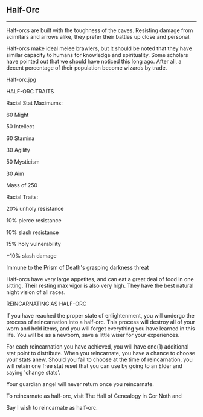 ## Half-Orc

---

Half-orcs are built with the toughness of the caves. Resisting damage from scimitars and arrows alike, they prefer their battles up close and personal.

Half-orcs make ideal melee brawlers, but it should be noted that they have similar capacity to humans for knowledge and spirituality. Some scholars have pointed out that we should have noticed this long ago. After all, a decent percentage of their population become wizards by trade.



Half-orc.jpg

HALF-ORC TRAITS

Racial Stat Maximums:

60 Might

50 Intellect

60 Stamina

30 Agility

50 Mysticism

30 Aim

Mass of 250

Racial Traits:

20% unholy resistance

10% pierce resistance

10% slash resistance

15% holy vulnerability

+10% slash damage

Immune to the Prism of Death's grasping darkness threat

Half-orcs have very large appetites, and can eat a great deal of food in one sitting. Their resting max vigor is also very high. They have the best natural night vision of all races.


REINCARNATING AS HALF-ORC

If you have reached the proper state of enlightenment, you will undergo the process of reincarnation into a half-orc. This process will destroy all of your worn and held items, and you will forget everything you have learned in this life. You will be as a newborn, save a little wiser for your experiences.


For each reincarnation you have achieved, you will have one(1) additional stat point to distribute. When you reincarnate, you have a chance to choose your stats anew. Should you fail to choose at the time of reincarnation, you will retain one free stat reset that you can use by going to an Elder and saying 'change stats'.

Your guardian angel will never return once you reincarnate.


To reincarnate as half-orc, visit The Hall of Genealogy in Cor Noth and

Say I wish to reincarnate as half-orc.